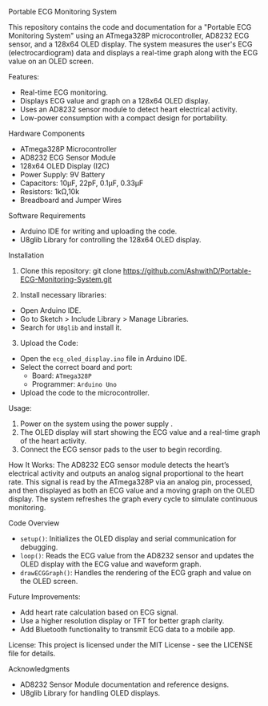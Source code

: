  Portable ECG Monitoring System

This repository contains the code and documentation for a  "Portable ECG Monitoring System" using an ATmega328P microcontroller, AD8232 ECG sensor, and a 128x64 OLED display.
The system measures the user's ECG (electrocardiogram) data and displays a real-time graph along with the ECG value on an OLED screen.

Features:
- Real-time ECG monitoring.
- Displays ECG value and graph on a 128x64 OLED display.
- Uses an AD8232 sensor module to detect heart electrical activity.
- Low-power consumption with a compact design for portability.

Hardware Components
- ATmega328P Microcontroller
- AD8232 ECG Sensor Module
- 128x64 OLED Display (I2C)
- Power Supply: 9V Battery 
- Capacitors: 10µF, 22pF, 0.1µF, 0.33µF
- Resistors: 1kΩ,10k
- Breadboard and Jumper Wires

Software Requirements
- Arduino IDE for writing and uploading the code.
- U8glib Library for controlling the 128x64 OLED display.

 Installation
1. Clone this repository:
git clone https://github.com/AshwithD/Portable-ECG-Monitoring-System.git

2. Install necessary libraries:
- Open Arduino IDE.
- Go to Sketch > Include Library > Manage Libraries.
- Search for `U8glib` and install it.

3. Upload the Code:
- Open the `ecg_oled_display.ino` file in Arduino IDE.
- Select the correct board and port:
  - Board: `ATmega328P`
  - Programmer: `Arduino Uno` 
- Upload the code to the microcontroller.

 Usage:
1. Power on the system using the power supply .
2. The OLED display will start showing the ECG value and a real-time graph of the heart activity.
3. Connect the ECG sensor pads to the user to begin recording.

 How It Works:
The AD8232 ECG sensor module detects the heart’s electrical activity and outputs an analog signal proportional to the heart rate. 
This signal is read by the ATmega328P via an analog pin, processed, and then displayed as both an ECG value and a moving graph on the OLED display.
The system refreshes the graph every cycle to simulate continuous monitoring.

Code Overview

- `setup()`: Initializes the OLED display and serial communication for debugging.
- `loop()`: Reads the ECG value from the AD8232 sensor and updates the OLED display with the ECG value and waveform graph.
- `drawECGGraph()`: Handles the rendering of the ECG graph and value on the OLED screen.

 Future Improvements:
- Add heart rate calculation based on ECG signal.
- Use a higher resolution display or TFT for better graph clarity.
- Add Bluetooth functionality to transmit ECG data to a mobile app.

License:
This project is licensed under the MIT License - see the LICENSE file for details.

Acknowledgments
- AD8232 Sensor Module documentation and reference designs.
- U8glib Library for handling OLED displays.
